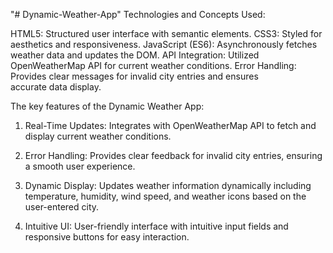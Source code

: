 "# Dynamic-Weather-App" 
Technologies and Concepts Used:

HTML5: Structured user interface with semantic elements.
CSS3: Styled for aesthetics and responsiveness.
JavaScript (ES6): Asynchronously fetches weather data and updates the DOM.
API Integration: Utilized OpenWeatherMap API for current weather conditions.
Error Handling: Provides clear messages for invalid city entries and ensures accurate data display.

The key features of the Dynamic Weather App:

1. Real-Time Updates: Integrates with OpenWeatherMap API to fetch and display current weather conditions.
   
2. Error Handling: Provides clear feedback for invalid city entries, ensuring a smooth user experience.

3. Dynamic Display: Updates weather information dynamically including temperature, humidity, wind speed, and weather icons based on the user-entered city.

4. Intuitive UI: User-friendly interface with intuitive input fields and responsive buttons for easy interaction.
